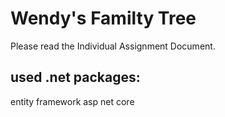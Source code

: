 # Wendy's Familty Tree

Please read the Individual Assignment Document.



## used .net packages:

entity framework
asp net core 